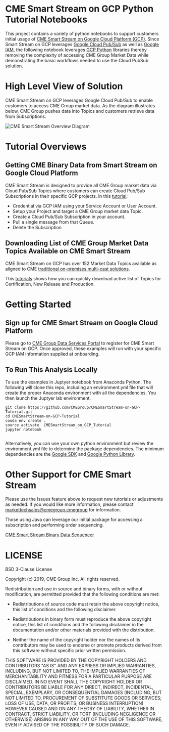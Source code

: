 # CME Smart Stream on GCP Python Tutorial Notebooks

This project contains a variety of python notebooks to support customers initial usage of [CME Smart Stream on Google Cloud Platform (GCP)](https://www.cmegroup.com/market-data/cloud-mdp.html).  Since Smart Stream on GCP leverages [Google Cloud Pub/Sub](https://cloud.google.com/pubsub/) as well as [Google IAM](https://cloud.google.com/iam/), the following notebook leverages [GCP Python](https://cloud.google.com/python/) libraries thereby removing the complexity of accessing CME Group Market Data while demonstrating the basic workflows needed to use the Cloud PubSub solution. 


# High Level View of Solution

CME Smart Stream on GCP leverages Google Cloud Pub/Sub to enable customers to access CME Group market data.  As the diagram illustrates below, CME Group pushes data into Topics and customers retrieve data from Subscriptions.  

![CME Smart Stream Overview Diagram](https://github.com/CMEGroup/CMESmartStream-on-GCP-Tutorial/blob/master/Tutorials/images/CloudPubSubOverview.png)


# Tutorial Overviews

## Getting CME Binary Data from Smart Stream on Google Cloud Platform

CME Smart Stream is designed to provide all CME Group market data via Cloud Pub/Sub Topics where customers can create Cloud Pub/Sub Subscriptions in their specific GCP projects.  In this [tutorial](https://github.com/CMEGroup/CMESmartStream-on-GCP-Tutorial/blob/master/Tutorials/GooglePubSubGetCMEBinaryData.ipynb):
- Credential via GCP IAM using your Service Account or User Account.
- Setup your Project and target a CME Group market data Topic.
- Create a Cloud Pub/Sub Subscription in your account.
- Pull a single message from that Queue.
- Delete the Subscription

## Downloading List of CME Group Market Data Topics Available on CME Smart Stream

CME Smart Stream on GCP has over 152 Market Data Topics available as aligned to CME [traditional on-premises multi-cast solutions](https://www.cmegroup.com/market-data/distributor/market-data-platform.html). 

This [tutorials](https://github.com/CMEGroup/CMESmartStream-on-GCP-Tutorial/blob/master/Tutorials/GooglePubSubGetCMEBinaryTopics.ipynb) shows how you can quickly download active list of Topics for Certification, New Release and Production.  


# Getting Started

## Sign up for CME Smart Stream on Google Cloud Platform

Please go to [CME Group Data Services Portal](http://dataservices.cmegroup.com/Data-Products) to register for CME Smart Stream on GCP.  Once approved, these examples will run with your specific GCP IAM information supplied at onboarding.


## To Run This Analysis Locally

To use the examples in Juptyer notebook from Anaconda Python.  The following will clone this repo, including an environment.yml file that will create the proper Anaconda environment with all the dependencies.  You then launch the Juptyer lab environment.  

```
git clone https://github.com/CMEGroup/CMESmartStream-on-GCP-Tutorial.git
cd CMESmartStream-on-GCP-Tutorial
conda env create .
source activate  CMESmartStream_on_GCP_Tutorial
jupyter notebook


```
Alternatively, you can use your own python environment but review the environment.yml file to determine the package dependencies.  The minimum dependencies are the [Google SDK](https://cloud.google.com/sdk/docs/quickstarts) and [Google Python Library](https://cloud.google.com/pubsub/docs/reference/libraries).


# Other Support for CME Smart Stream
Please use the Issues feature above to request new tutorials or adjustments as needed.  If you would like more information, please contact markettechsales@cmegroup.cmegroup for information.  


Those using Java can leverage our initial package for accessing a subscription and performing order sequencing.  

[CME Smart Stream Binary Data Sequencer](https://github.com/CMEGroup/CMESmartStreamonGCP_BinaryData)



# LICENSE

BSD 3-Clause License

Copyright (c) 2019, CME Group Inc.
All rights reserved.

Redistribution and use in source and binary forms, with or without
modification, are permitted provided that the following conditions are met:

* Redistributions of source code must retain the above copyright notice, this
  list of conditions and the following disclaimer.

* Redistributions in binary form must reproduce the above copyright notice,
  this list of conditions and the following disclaimer in the documentation
  and/or other materials provided with the distribution.

* Neither the name of the copyright holder nor the names of its
  contributors may be used to endorse or promote products derived from
  this software without specific prior written permission.

THIS SOFTWARE IS PROVIDED BY THE COPYRIGHT HOLDERS AND CONTRIBUTORS "AS IS"
AND ANY EXPRESS OR IMPLIED WARRANTIES, INCLUDING, BUT NOT LIMITED TO, THE
IMPLIED WARRANTIES OF MERCHANTABILITY AND FITNESS FOR A PARTICULAR PURPOSE ARE
DISCLAIMED. IN NO EVENT SHALL THE COPYRIGHT HOLDER OR CONTRIBUTORS BE LIABLE
FOR ANY DIRECT, INDIRECT, INCIDENTAL, SPECIAL, EXEMPLARY, OR CONSEQUENTIAL
DAMAGES (INCLUDING, BUT NOT LIMITED TO, PROCUREMENT OF SUBSTITUTE GOODS OR
SERVICES; LOSS OF USE, DATA, OR PROFITS; OR BUSINESS INTERRUPTION) HOWEVER
CAUSED AND ON ANY THEORY OF LIABILITY, WHETHER IN CONTRACT, STRICT LIABILITY,
OR TORT (INCLUDING NEGLIGENCE OR OTHERWISE) ARISING IN ANY WAY OUT OF THE USE
OF THIS SOFTWARE, EVEN IF ADVISED OF THE POSSIBILITY OF SUCH DAMAGE.
